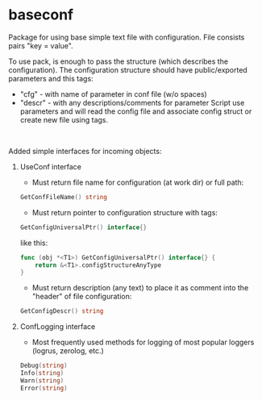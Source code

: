 # baseconf

Package for using base simple text file with configuration.
File consists pairs "key = value".

To use pack, is enough to pass the structure (which describes the configuration).
The configuration structure should have public/exported parameters and this tags:
* "cfg" - with name of parameter in conf file (w/o spaces)
* "descr" - with any descriptions/comments for parameter
Script use parameters and will read the config file and associate config struct or create new file using tags.

</br>

Added simple interfaces for incoming objects:

1. UseConf interface

    * Must return file name for configuration (at work dir) or full path:
    ```GO
    GetConfFileName() string
    ```

    * Must return pointer to configuration structure with tags:
    ```GO
    GetConfigUniversalPtr() interface{}
    ```
    like this:
    ```GO
    func (obj *<T1>) GetConfigUniversalPtr() interface{} {
	    return &<T1>.configStructureAnyType
    }
    ```

    * Must return description (any text) to place it as comment into the "header" of file configuration:
    ```GO
    GetConfigDescr() string
    ```

2. ConfLogging interface

    * Most frequently used methods for logging of most popular loggers (logrus, zerolog, etc.)
    ```GO
	Debug(string)
	Info(string)
	Warn(string)
	Error(string)
    ```
